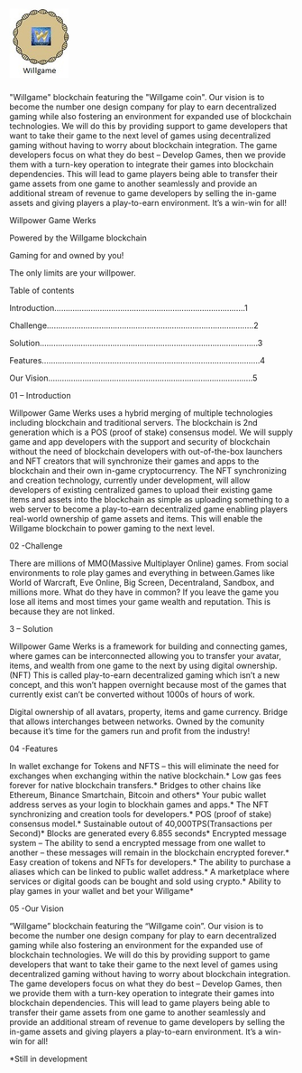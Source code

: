 # <img src="assets/Willgame.jpg" alt="Willgame">


"Willgame" blockchain featuring the "Willgame coin". Our vision is to become the number one design company for play to earn decentralized gaming while also fostering an environment for expanded use of blockchain technologies. We will do this by providing support to game developers that want to take their game to the next level of games using decentralized gaming without having to worry about blockchain integration. The game developers focus on what they do best – Develop Games, then we provide them with a turn-key operation to integrate their games into blockchain dependencies. This will lead to game players being able to transfer their game assets from one game to another seamlessly and provide an additional stream of revenue to game developers by selling the in-game assets and giving players a play-to-earn environment. It’s a win-win for all!



Willpower Game Werks

Powered by the Willgame blockchain

Gaming for and owned by you!

The only limits are your willpower.

Table of contents

Introduction…………………………………………………………………………1

Challenge……………………………………………………………………………….2

Solution……………………………………………………………………………………3

Features……………………………………………………………………………………4

Our Vision………………………………………………………………………………5

01 – Introduction

Willpower Game Werks uses a hybrid merging of multiple technologies including blockchain and traditional servers. The blockchain is 2nd generation which is a POS (proof of stake) consensus model. We will supply game and app developers with the support and security of blockchain without the need of blockchain developers with out-of-the-box launchers and NFT creators that will synchronize their games and apps to the blockchain and their own in-game cryptocurrency. The NFT synchronizing and creation technology, currently under development, will allow developers of existing centralized games to upload their existing game items and assets into the blockchain as simple as uploading something to a web server to become a play-to-earn decentralized game enabling players real-world ownership of game assets and items. This will enable the Willgame blockchain to power gaming to the next level.

02 -Challenge

There are millions of MMO(Massive Multiplayer Online) games. From social environments to role play games and everything in between.Games like World of Warcraft, Eve Online, Big Screen, Decentraland, Sandbox, and millions more. What do they have in common? If you leave the game you lose all items and most times your game wealth and reputation. This is because they are not linked.


3 – Solution

Willpower Game Werks is a framework for building and connecting games, where games can be interconnected allowing you to transfer your avatar, items, and wealth from one game to the next by using digital ownership. (NFT) This is called play-to-earn decentralized gaming which isn’t a new concept, and this won’t happen overnight because most of the games that currently exist can’t be converted without 1000s of hours of work.

Digital ownership of all avatars, property, items and game currency.
Bridge that allows interchanges between networks.
Owned by the comunity because it’s time for the gamers run and profit from the industry!

04 -Features

In wallet exchange for Tokens and NFTS – this will eliminate the need for exchanges when exchanging within the native blockchain.*
Low gas fees forever for native blockchain transfers.*
Bridges to other chains like Ethereum, Binance Smartchain, Bitcoin and others*
Your pubic wallet address serves as your login to blockhain games and apps.*
The NFT synchronizing and creation tools for developers.*
POS (proof of stake) consensus model.*
Sustainable  outout of 40,000TPS(Transactions per Second)*
Blocks are generated every 6.855 seconds*
Encrypted message system – The ability to send a encrypted message from one wallet to another – these messages will remain in the blockchain encrypted forever.*
Easy creation of tokens and NFTs for developers.*
The ability to purchase a aliases which can be linked to public wallet address.*
A marketplace where services or digital goods can be bought and sold using crypto.*
Ability to play games in your wallet and bet your Willgame*

05 -Our Vision

“Willgame” blockchain featuring the “Willgame coin”. Our vision is to become the number one design company for play to earn decentralized gaming while also fostering an environment for the expanded use of blockchain technologies. We will do this by providing support to game developers that want to take their game to the next level of games using decentralized gaming without having to worry about blockchain integration. The game developers focus on what they do best – Develop Games, then we provide them with a turn-key operation to integrate their games into blockchain dependencies. This will lead to game players being able to transfer their game assets from one game to another seamlessly and provide an additional stream of revenue to game developers by selling the in-game assets and giving players a play-to-earn environment. It’s a win-win for all!

*Still in development
